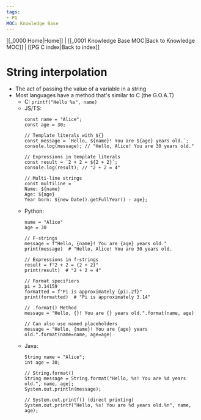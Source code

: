 ```yaml
---
tags: 
- PG
MOC: Knowledge Base
---
```

[[_0000 Home|Home]] | [[_0001 Knowledge Base MOC|Back to Knowledge MOC]] | [[PG C index|Back to index]]
# String interpolation
- The act of passing the value of a variable in a string
- Most languages have a method that's similar to C (the G.O.A.T)
	- C: `printf("Hello %s", name)`
	- JS/TS: 
		```
		const name = "Alice";
		const age = 30;
		
		// Template literals with ${}
		const message = `Hello, ${name}! You are ${age} years old.`;
		console.log(message); // "Hello, Alice! You are 30 years old."
		
		// Expressions in template literals
		const result = `2 + 2 = ${2 + 2}`;
		console.log(result); // "2 + 2 = 4"
		
		// Multi-line strings
		const multiline = `
		Name: ${name}
		Age: ${age}
		Year born: ${new Date().getFullYear() - age};
		```
	- Python: 
		```
	    name = "Alice"
	    age = 30
		  
		// F-strings
		message = f"Hello, {name}! You are {age} years old."
		print(message)  # "Hello, Alice! You are 30 years old.
	
		// Expressions in f-strings
		result = f"2 + 2 = {2 + 2}"
		print(result)  # "2 + 2 = 4"
	
		// Format specifiers
		pi = 3.14159
		formatted = f"Pi is approximately {pi:.2f}"
		print(formatted)  # "Pi is approximately 3.14"
		
		// .format() Method
		message = "Hello, {}! You are {} years old.".format(name, age)
		
		// Can also use named placeholders
		message = "Hello, {name}! You are {age} years old.".format(name=name, age=age)
		```
	- Java: 
		```
		String name = "Alice";
		int age = 30;
		
		// String.format()
		String message = String.format("Hello, %s! You are %d years old.", name, age);
		System.out.println(message);
		
		// System.out.printf() (direct printing)
		System.out.printf("Hello, %s! You are %d years old.%n", name, age);
		```